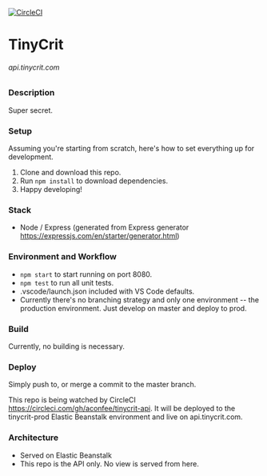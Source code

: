 [![CircleCI](https://circleci.com/gh/aconfee/tinycrit-api.svg?style=svg)](https://circleci.com/gh/aconfee/tinycrit-api)

# TinyCrit
###### api.tinycrit.com

### Description
Super secret.

### Setup

Assuming you're starting from scratch, here's how to set everything up for development. 
1. Clone and download this repo. 
2. Run `npm install` to download dependencies.
3. Happy developing! 

### Stack
* Node / Express (generated from Express generator https://expressjs.com/en/starter/generator.html)

### Environment and Workflow
* `npm start` to start running on port 8080.
* `npm test` to run all unit tests.
* .vscode/launch.json included with VS Code defaults.
* Currently there's no branching strategy and only one environment -- the production environment. Just develop on master and deploy to prod. 

### Build

Currently, no building is necessary. 

### Deploy

Simply push to, or merge a commit to the master branch. 

This repo is being watched by CircleCI https://circleci.com/gh/aconfee/tinycrit-api. It will be deployed to the tinycrit-prod Elastic Beanstalk environment and live on api.tinycrit.com. 

### Architecture
* Served on Elastic Beanstalk
* This repo is the API only. No view is served from here.  